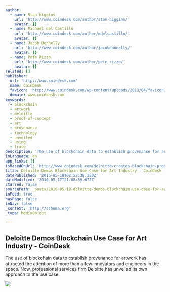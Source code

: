 ```yaml
---
author:
  - name: Stan Higgins
    url: 'http://www.coindesk.com/author/stan-higgins/'
    avatar: {}
  - name: Michael del Castillo
    url: 'http://www.coindesk.com/author/mdelcastillo/'
    avatar: {}
  - name: Jacob Donnelly
    url: 'http://www.coindesk.com/author/jacobdonnelly/'
    avatar: {}
  - name: Pete Rizzo
    url: 'http://www.coindesk.com/author/pete-rizzo/'
    avatar: {}
related: []
publisher:
  url: 'http://www.coindesk.com'
  name: CoinDesk
  favicon: 'http://www.coindesk.com/wp-content/uploads/2013/04/favicon1.ico?ffe887'
  domain: www.coindesk.com
keywords:
  - blockchain
  - artwork
  - deloitte
  - proof-of-concept
  - art
  - provenance
  - technology
  - unveiled
  - using
  - trace
description: 'The use of blockchain data to establish provenance for artwork has attracted the attention of more than a few innovators and engineers in the space. Now, professional services firm Deloitte has unveiled its own approach to the use case.'
inLanguage: en
app_links: []
isBasedOnUrl: 'http://www.coindesk.com/deloitte-creates-blockchain-proof-of-concept-for-tracing-artworks/'
title: Deloitte Demos Blockchain Use Case for Art Industry - CoinDesk
datePublished: '2016-05-18T02:52:38.320Z'
dateModified: '2016-05-17T21:08:59.672Z'
starred: false
sourcePath: _posts/2016-05-18-deloitte-demos-blockchain-use-case-for-art-industry-coinde.md
inFeed: true
hasPage: false
inNav: false
_context: 'http://schema.org'
_type: MediaObject

---
```

<article style=""><h1>Deloitte Demos Blockchain Use Case for Art Industry - CoinDesk</h1><p>The use of blockchain data to establish provenance for artwork has attracted the attention of more than a few innovators and engineers in the space. Now, professional services firm Deloitte has unveiled its own approach to the use case.</p><img src="http://media.coindesk.com/2016/05/art-paintings-e1463517357116.jpg" /></article>